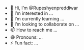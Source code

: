 - 👋 Hi, I’m @Rupeshyenpreddiwar
- 👀 I’m interested in ...
- 🌱 I’m currently learning ...
- 💞️ I’m looking to collaborate on ...
- 📫 How to reach me ...
- 😄 Pronouns: ...
- ⚡ Fun fact: ...

<!---
Rupeshyenpreddiwar/Rupeshyenpreddiwar is a ✨ special ✨ repository because its `README.md` (this file) appears on your GitHub profile.
You can click the Preview link to take a look at your changes.
--->
